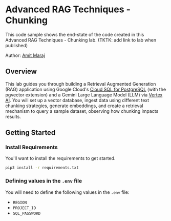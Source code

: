# Advanced RAG Techniques - Chunking

This code sample shows the end-state of the code created in this Advanced RAG Techniques - Chunking lab. (TKTK: add link to lab when published)

Author: [Amit Maraj](https://github.com/amitkmaraj)

## Overview

This lab guides you through building a Retrieval Augmented Generation (RAG) application using Google Cloud's [Cloud SQL for PostgreSQL](https://cloud.google.com/sql/docs/postgres) (with the pgvector extension) and a Gemini Large Language Model (LLM) via [Vertex AI](https://cloud.google.com/vertex-ai/docs). You will set up a vector database, ingest data using different text chunking strategies, generate embeddings, and create a retrieval mechanism to query a sample dataset, observing how chunking impacts results.

## Getting Started

### Install Requirements

You'll want to install the requirements to get started. 

```bash
pip3 install -r requirements.txt
```

### Defining values in the `.env` file

You will need to define the following values in the `.env` file: 
- `REGION`
- `PROJECT_ID`
- `SQL_PASSWORD`